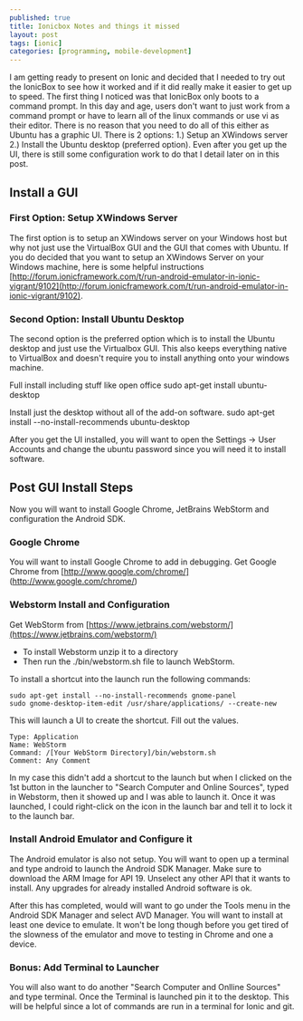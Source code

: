 ```yaml
---
published: true
title: Ionicbox Notes and things it missed
layout: post
tags: [ionic]
categories: [programming, mobile-development]
---
```


I am getting ready to present on Ionic and decided that I needed to try out the IonicBox to see how it worked and if it did really make it easier to get up to speed. The first thing I noticed was that IonicBox only boots to a command prompt.   In this day and age, users don't want to just work from a command prompt or have to learn all of the linux commands or use vi as their editor.  There is no reason that you need to do all of this either as Ubuntu has a graphic UI.  There is 2 options:  1.) Setup an XWindows server 2.) Install the Ubuntu desktop (preferred option).  Even after you get up the UI, there is still some configuration work to do that I detail later on in this post.

## Install a GUI

### First Option: Setup XWindows Server

The first option is to setup an XWindows server on your Windows host but why not just use the VirtualBox GUI and the GUI that comes with Ubuntu.  If you do decided that you want to setup an XWindows Server on your Windows machine, here is some helpful instructions [http://forum.ionicframework.com/t/run-android-emulator-in-ionic-vigrant/9102](http://forum.ionicframework.com/t/run-android-emulator-in-ionic-vigrant/9102).  

### Second Option: Install Ubuntu Desktop

The second option is the preferred option which is to install the Ubuntu desktop and just use the Virtualbox GUI.  This also keeps everything native to VirtualBox and doesn't require you to install anything onto your windows machine.

Full install including stuff like open office
	sudo apt-get install ubuntu-desktop
    
Install just the desktop without all of the add-on software.
    sudo apt-get install --no-install-recommends ubuntu-desktop
    

After you get the UI installed, you will want to open the Settings -> User Accounts and change the ubuntu password since you will need it to install software.  

## Post GUI Install Steps

Now you will want to install Google Chrome, JetBrains WebStorm and configuration the Android SDK.

### Google Chrome

You will want to install Google Chrome to add in debugging. Get Google Chrome from [http://www.google.com/chrome/] (http://www.google.com/chrome/)

### Webstorm Install and Configuration

Get WebStorm from [https://www.jetbrains.com/webstorm/](https://www.jetbrains.com/webstorm/)
- To install Webstorm unzip it to a directory
- Then run the ./bin/webstorm.sh file to launch WebStorm.

To install a shortcut into the launch run the following commands:
	
    sudo apt-get install --no-install-recommends gnome-panel
	sudo gnome-desktop-item-edit /usr/share/applications/ --create-new

This will launch a UI to create the shortcut.  Fill out the values.

	Type: Application
	Name: WebStorm
	Command: /[Your WebStorm Directory]/bin/webstorm.sh
	Comment: Any Comment

In my case this didn't add a shortcut to the launch but when I clicked on the 1st button in the launcher to "Search Computer and Online Sources", typed in Webstorm, then it showed up and I was able to launch it.  Once it was launched, I could right-click on the icon in the launch bar and tell it to lock it to the launch bar.  

### Install Android Emulator and Configure it

The Android emulator is also not setup.  You will want to open up a terminal and type android to launch the Android SDK Manager.  Make sure to download the ARM Image for API 19.  Unselect any other API that it wants to install.  Any upgrades for already installed Android software is ok.

After this has completed, would will want to go under the Tools menu in the Android SDK Manager and select AVD Manager.  You will want to install at least one device to emulate.  It won't be long though before you get tired of the slowness of the emulator and move to testing in Chrome and one a device.

### Bonus: Add Terminal to Launcher
You will also want to do another "Search Computer and Onlline Sources" and type terminal.  Once the Terminal is launched pin it to the desktop.  This will be helpful since a lot of commands are run in a terminal for Ionic and git.  
